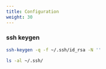 ```yaml
---
title: Configuration
weight: 30
---
```


### ssh keygen

```bash
ssh-keygen -q -f ~/.ssh/id_rsa -N ''

ls -al ~/.ssh/
```
